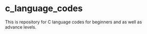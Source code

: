 # c_language_codes
This is repository for C language codes for beginners and as well as advance levels.
